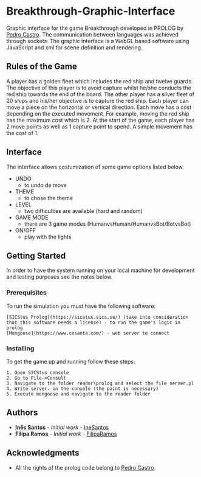 # Breakthrough-Graphic-Interface

Graphic interface for the game Breakthrough developed in PROLOG by [Pedro Castro](https://github.com/F0lha). The communication between languages was achieved through sockets. The graphic interface is a WebGL based software using JavaScript and xml for scene definition and rendering. 

## Rules of the Game

A player has a golden fleet which includes the red ship and twelve guards. The objective of this player is to avoid capture whilst he/she conducts the red ship towards the end of the board. The other player has a silver fleet of 20 ships and his/her objective is to capture the red ship.
Each player can move a piece on the horizontal or vertical direction. Each move has a cost depending on the executed movement. For example, moving the red ship has the maximum cost which is 2. At the start of the game, each player has 2 move points as well as 1 capture point to spend. A simple movement has the cost of 1.

## Interface

The interface allows costumization of some game options listed below.

+ UNDO
  - to undo de move
+ THEME
  - to chose the theme
+ LEVEL
  - two difficulties are available (hard and random)
+ GAME MODE
  - there are 3 game modes (HumanvsHuman/HumanvsBot/BotvsBot)
+ ON/OFF
  - play with the lights

## Getting Started

In order to have the system running on your local machine for development and testing purposes see the notes below.

### Prerequisites

To run the simulation you must have the following software:

```
[SICStus Prolog](https://sicstus.sics.se/) (take into consideration that this software needs a license) - to run the game's logic in prolog
[Mongoose](https://www.cesanta.com/) - web server to connect

```

### Installing

To get the game up and running follow these steps:

```
1. Open SICStus console
2. Go to File->Consult
3. Navigate to the folder reader\prolog and select the file server.pl
4. Write server. on the console (the point is necessary)
5. Execute mongoose and navigate to the reader folder
```

## Authors

* **Inês Santos** - *Initial work* - [IneSantos](https://github.com/IneSantos)
* **Filipa Ramos** - *Initial work* - [FilipaRamos](https://github.com/FilipaRamos)

## Acknowledgments

* All the rights of the prolog code belong to [Pedro Castro](https://github.com/F0lha).
